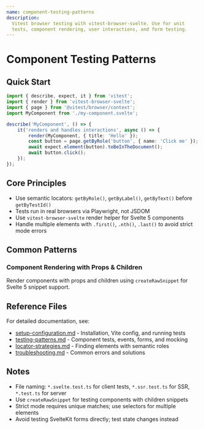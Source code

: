 ```yaml
---
name: component-testing-patterns
description:
  Vitest browser testing with vitest-browser-svelte. Use for unit
  tests, component rendering, user interactions, and form testing.
---
```


# Component Testing Patterns

## Quick Start

```typescript
import { describe, expect, it } from 'vitest';
import { render } from 'vitest-browser-svelte';
import { page } from '@vitest/browser/context';
import MyComponent from './my-component.svelte';

describe('MyComponent', () => {
	it('renders and handles interactions', async () => {
		render(MyComponent, { title: 'Hello' });
		const button = page.getByRole('button', { name: 'Click me' });
		await expect.element(button).toBeInTheDocument();
		await button.click();
	});
});
```

## Core Principles

- Use semantic locators: `getByRole()`, `getByLabel()`, `getByText()`
  before `getByTestId()`
- Tests run in real browsers via Playwright, not JSDOM
- Use `vitest-browser-svelte` render helper for Svelte 5 components
- Handle multiple elements with `.first()`, `.nth()`, `.last()` to
  avoid strict mode errors

## Common Patterns

### Component Rendering with Props & Children

Render components with props and children using `createRawSnippet` for
Svelte 5 snippet support.

## Reference Files

For detailed documentation, see:

- [setup-configuration.md](references/setup-configuration.md) -
  Installation, Vite config, and running tests
- [testing-patterns.md](references/testing-patterns.md) - Component
  tests, events, forms, and mocking
- [locator-strategies.md](references/locator-strategies.md) - Finding
  elements with semantic roles
- [troubleshooting.md](references/troubleshooting.md) - Common errors
  and solutions

## Notes

- File naming: `*.svelte.test.ts` for client tests, `*.ssr.test.ts`
  for SSR, `*.test.ts` for server
- Use `createRawSnippet` for testing components with children snippets
- Strict mode requires unique matches; use selectors for multiple
  elements
- Avoid testing SvelteKit forms directly; test state changes instead

<!--
PROGRESSIVE DISCLOSURE GUIDELINES:
- Keep this file ~50 lines total (max ~150 lines)
- Use 1-2 code blocks only (recommend 1)
- Keep description <200 chars for Level 1 efficiency
- Move detailed docs to references/ for Level 3 loading
- This is Level 2 - quick reference ONLY, not a manual
-->
